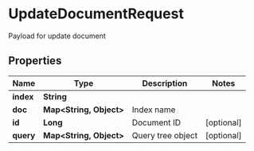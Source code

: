 

# UpdateDocumentRequest

Payload for update document
## Properties

Name | Type | Description | Notes
------------ | ------------- | ------------- | -------------
**index** | **String** |  | 
**doc** | **Map&lt;String, Object&gt;** | Index name | 
**id** | **Long** | Document ID |  [optional]
**query** | **Map&lt;String, Object&gt;** | Query tree object |  [optional]



